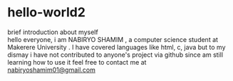 # hello-world2
brief introduction about myself  
hello everyone,
i am NABIRYO SHAMIM , a computer science student at Makerere University . 
I have covered languages like html, c, java but to my dismay i have not contributed to anyone's project via github since am still learning how to use it
feel free to contact me at nabiryoshamim01@gmail.com

